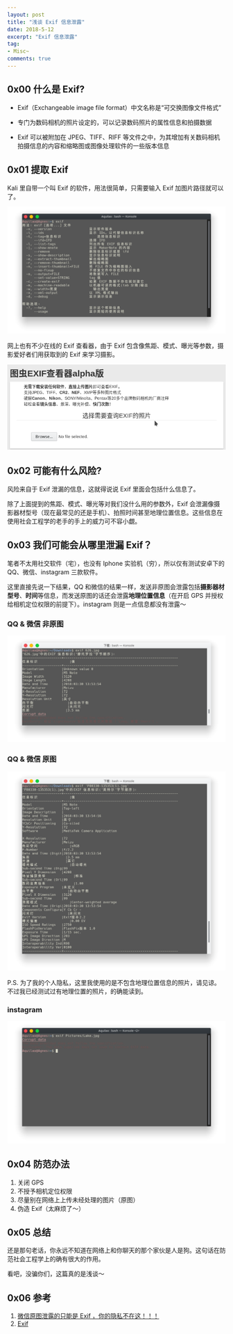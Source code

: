 ```yaml
---
layout: post
title: "浅谈 Exif 信息泄露"
date: 2018-5-12
excerpt: "Exif 信息泄露"
tag:
- Misc~
comments: true
---
```


## 0x00 什么是 Exif?

* Exif（Exchangeable image file format）中文名称是“可交换图像文件格式”

* 专门为数码相机的照片设定的，可以记录数码照片的属性信息和拍摄数据

* Exif 可以被附加在 JPEG、TIFF、RIFF 等文件之中，为其增加有关数码相机拍摄信息的内容和缩略图或图像处理软件的一些版本信息



## 0x01 提取 Exif

Kali 里自带一个叫 Exif 的软件，用法很简单，只需要输入 Exif 加图片路径就可以了。

![Exif](https://github.com/Aquilao/Blog/raw/master/assets/img/Exif-img/exif.png)

网上也有不少在线的 Exif 查看器，由于 Exif 包含像焦距、模式、曝光等参数，摄影爱好者们用获取到的 Exif 来学习摄影。

![在线 Exif 查看器](https://github.com/Aquilao/Blog/raw/master/assets/img/Exif-img/exif_online.png)



## 0x02 可能有什么风险?

风险来自于 Exif 泄漏的信息，这就得说说 Exif 里面会包括什么信息了。

除了上面提到的焦距、模式、曝光等对我们没什么用的参数外，Exif 会泄漏像摄影器材型号（现在最常见的还是手机）、拍照时间甚至地理位置信息。这些信息在使用社会工程学的老手的手上的威力可不容小覷。



## 0x03 我们可能会从哪里泄漏 Exif？

笔者不太用社交软件（宅），也没有 Iphone 实验机（穷），所以仅有测试安卓下的QQ、微信、instagram 三款软件。

这里直接先说一下结果，QQ 和微信的结果一样，发送非原图会泄露包括**摄影器材型号**、**时间**等信息，而发送原图的话还会泄露**地理位置信息**（在开启 GPS 并授权给相机定位权限的前提下）。instagram 则是一点信息都没有泄露～


### QQ & 微信 非原图

![QQ & 微信 非原图](https://github.com/Aquilao/Blog/raw/master/assets/img/Exif-img/exif_qq_img.png)

### QQ & 微信 原图

![QQ & 微信 原图](https://github.com/Aquilao/Blog/raw/master/assets/img/Exif-img/exif_picture.png)

P.S. 为了我的个人隐私，这里我使用的是不包含地理位置信息的照片，请见谅。不过我已经测试过有地理位置的照片，的确能读到。

### instagram

![instagram](https://github.com/Aquilao/Blog/raw/master/assets/img/Exif-img/exif_ins.png)



## 0x04 防范办法

1. 关闭 GPS
2. 不授予相机定位权限
3. 尽量别在网络上上传未经处理的图片（原图）
4. 伪造 Exif（太麻烦了～）



## 0x05 总结

还是那句老话，你永远不知道在网络上和你聊天的那个家伙是人是狗。这句话在防范社会工程学上的确有很大的作用。

看吧，没骗你们，这篇真的是浅谈～



## 0x06 参考

1. [微信原图泄露的只能是 Exif ，你的隐私不在这！！！](https://segmentfault.com/a/1190000010965488#articleHeader0)
2. [Exif](https://en.wikipedia.org/wiki/Exif)
